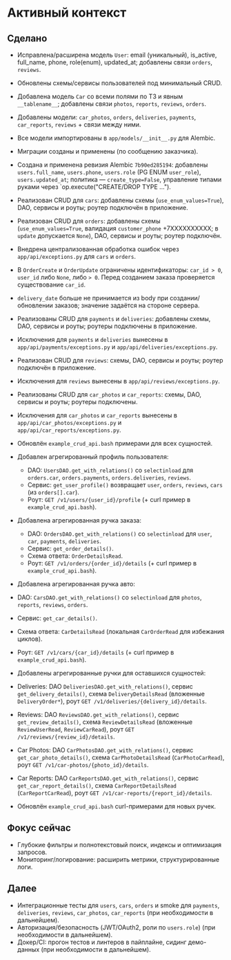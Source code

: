 # Активный контекст

## Сделано
- Исправлена/расширена модель `User`: email (уникальный), is_active, full_name, phone, role(enum), updated_at; добавлены связи `orders`, `reviews`.
- Обновлены схемы/сервисы пользователей под минимальный CRUD.
- Добавлена модель `Car` со всеми полями по ТЗ и явным `__tablename__`; добавлены связи `photos`, `reports`, `reviews`, `orders`.
- Добавлены модели: `car_photos`, `orders`, `deliveries`, `payments`, `car_reports`, `reviews` + связи между ними.
- Все модели импортированы в `app/models/__init__.py` для Alembic.
- Миграции созданы и применены (по сообщению заказчика).
- Создана и применена ревизия Alembic `7b90ed285194`: добавлены `users.full_name`, `users.phone`, `users.role` (PG ENUM `user_role`), `users.updated_at`; политика — `create_type=False`, управление типами руками через `op.execute("CREATE/DROP TYPE ...").
 - Реализован CRUD для `cars`: добавлены схемы (`use_enum_values=True`), DAO, сервисы и роуты; роутер подключён в приложение.
 - Реализован CRUD для `orders`: добавлены схемы (`use_enum_values=True`, валидация `customer_phone` +7XXXXXXXXXX; в `update` допускается `None`), DAO, сервисы и роуты; роутер подключён.
 - Внедрена централизованная обработка ошибок через `app/api/exceptions.py` для `cars` и `orders`.
 - В `OrderCreate` и `OrderUpdate` ограничены идентификаторы: `car_id > 0`, `user_id` либо `None`, либо `> 0`. Перед созданием заказа проверяется существование `car_id`.
 - `delivery_date` больше не принимается из body при создании/обновлении заказов; значение задаётся на стороне сервера.
 - Реализованы CRUD для `payments` и `deliveries`: добавлены схемы, DAO, сервисы и роуты; роутеры подключены в приложение.
 - Исключения для `payments` и `deliveries` вынесены в `app/api/payments/exceptions.py` и `app/api/deliveries/exceptions.py`.
 - Реализован CRUD для `reviews`: схемы, DAO, сервисы и роуты; роутер подключён в приложение.
 - Исключения для `reviews` вынесены в `app/api/reviews/exceptions.py`.
 - Реализованы CRUD для `car_photos` и `car_reports`: схемы, DAO, сервисы и роуты; роутеры подключены.
 - Исключения для `car_photos` и `car_reports` вынесены в `app/api/car_photos/exceptions.py` и `app/api/car_reports/exceptions.py`.
 - Обновлён `example_crud_api.bash` примерами для всех сущностей.
- Добавлен агрегированный профиль пользователя:
  - DAO: `UsersDAO.get_with_relations()` со `selectinload` для `orders.car`, `orders.payments`, `orders.deliveries`, `reviews`.
  - Сервис: `get_user_profile()` возвращает `user`, `orders`, `reviews`, `cars` (из `orders[].car`).
  - Роут: `GET /v1/users/{user_id}/profile` (+ curl пример в `example_crud_api.bash`).
- Добавлена агрегированная ручка заказа:
  - DAO: `OrdersDAO.get_with_relations()` со `selectinload` для `user`, `car`, `payments`, `deliveries`.
  - Сервис: `get_order_details()`.
  - Схема ответа: `OrderDetailsRead`.
  - Роут: `GET /v1/orders/{order_id}/details` (+ curl пример в `example_crud_api.bash`).
 - Добавлена агрегированная ручка авто:
  - DAO: `CarsDAO.get_with_relations()` со `selectinload` для `photos`, `reports`, `reviews`, `orders`.
  - Сервис: `get_car_details()`.
  - Схема ответа: `CarDetailsRead` (локальная `CarOrderRead` для избежания циклов).
  - Роут: `GET /v1/cars/{car_id}/details` (+ curl пример в `example_crud_api.bash`).

 - Добавлены агрегированные ручки для оставшихся сущностей:
  - Deliveries: DAO `DeliveriesDAO.get_with_relations()`, сервис `get_delivery_details()`,
    схема `DeliveryDetailsRead` (вложенные `DeliveryOrder*`), роут `GET /v1/deliveries/{delivery_id}/details`.
  - Reviews: DAO `ReviewsDAO.get_with_relations()`, сервис `get_review_details()`,
    схема `ReviewDetailsRead` (вложенные `ReviewUserRead`, `ReviewCarRead`), роут `GET /v1/reviews/{review_id}/details`.
  - Car Photos: DAO `CarPhotosDAO.get_with_relations()`, сервис `get_car_photo_details()`,
    схема `CarPhotoDetailsRead` (`CarPhotoCarRead`), роут `GET /v1/car-photos/{photo_id}/details`.
  - Car Reports: DAO `CarReportsDAO.get_with_relations()`, сервис `get_car_report_details()`,
    схема `CarReportDetailsRead` (`CarReportCarRead`), роут `GET /v1/car-reports/{report_id}/details`.
  - Обновлён `example_crud_api.bash` curl-примерами для новых ручек.

## Фокус сейчас
 - Глубокие фильтры и полнотекстовый поиск, индексы и оптимизация запросов.
 - Мониторинг/логирование: расширить метрики, структурированные логи.

## Далее
 - Интеграционные тесты для `users`, `cars`, `orders` и smoke для
   `payments`, `deliveries`, `reviews`, `car_photos`, `car_reports` (при необходимости в дальнейшем).
 - Авторизация/безопасность (JWT/OAuth2, роли по `users.role`) (при необходимости в дальнейшем).
 - Докер/CI: прогон тестов и линтеров в пайплайне, сидинг демо-данных (при необходимости в дальнейшем).
